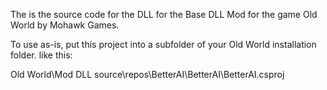 The is the source code 
for the DLL 
for the Base DLL Mod
for the game Old World
by Mohawk Games.

To use as-is, put this project into a subfolder of your Old World installation folder.
like this:

Old World\Mod DLL source\repos\BetterAI\BetterAI\BetterAI.csproj
